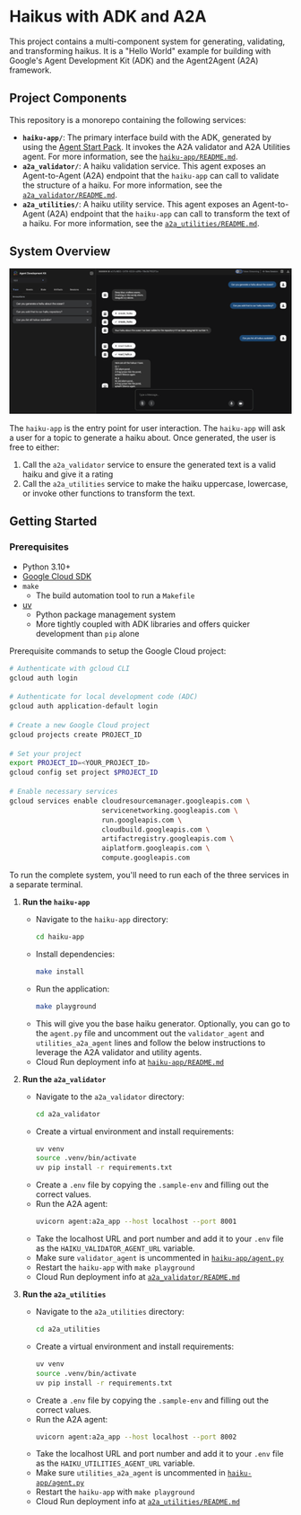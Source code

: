 # Haikus with ADK and A2A

This project contains a multi-component system for generating, validating, and transforming haikus. It is a "Hello World" example for building with Google's Agent Development Kit (ADK) and the Agent2Agent (A2A) framework.

## Project Components

This repository is a monorepo containing the following services:

*   **`haiku-app/`**: The primary interface build with the ADK, generated by using the [Agent Start Pack](https://googlecloudplatform.github.io/agent-starter-pack/). It invokes the A2A validator and A2A Utilities agent. For more information, see the [`haiku-app/README.md`](haiku-app/README.md).
*   **`a2a_validator/`**: A haiku validation service. This agent exposes an Agent-to-Agent (A2A) endpoint that the `haiku-app` can call to validate the structure of a haiku. For more information, see the [`a2a_validator/README.md`](a2a_validator/README.md).
*   **`a2a_utilities/`**: A haiku utility service. This agent exposes an Agent-to-Agent (A2A) endpoint that the `haiku-app` can call to transform the text of a haiku. For more information, see the [`a2a_utilities/README.md`](a2a_utilities/README.md).


## System Overview

![Haiku ADK App](assets/haiku_generate.png)

The `haiku-app` is the entry point for user interaction. The `haiku-app` will ask a user for a topic to generate a haiku about. Once generated, the user is free to either:

1.  Call the `a2a_validator` service to ensure the generated text is a valid haiku and give it a rating
2.  Call the `a2a_utilities` service to make the haiku uppercase, lowercase, or invoke other functions to transform the text.

## Getting Started

### Prerequisites

- Python 3.10+
- [Google Cloud SDK](https://cloud.google.com/sdk/docs/install)
- `make`
    - The build automation tool to run a `Makefile`
- [uv](https://docs.astral.sh/uv/getting-started/installation/)
    - Python package management system
    - More tightly coupled with ADK libraries and offers quicker development than `pip` alone

Prerequisite commands to setup the Google Cloud project:
```bash
# Authenticate with gcloud CLI
gcloud auth login

# Authenticate for local development code (ADC)
gcloud auth application-default login

# Create a new Google Cloud project
gcloud projects create PROJECT_ID

# Set your project
export PROJECT_ID=<YOUR_PROJECT_ID>
gcloud config set project $PROJECT_ID

# Enable necessary services
gcloud services enable cloudresourcemanager.googleapis.com \
                       servicenetworking.googleapis.com \
                       run.googleapis.com \
                       cloudbuild.googleapis.com \
                       artifactregistry.googleapis.com \
                       aiplatform.googleapis.com \
                       compute.googleapis.com 
```

To run the complete system, you'll need to run each of the three services in a separate terminal.

1.  **Run the `haiku-app`**
    - Navigate to the `haiku-app` directory:
      ```bash
      cd haiku-app
      ```
    - Install dependencies:
      ```bash
      make install
      ```
    - Run the application:
      ```bash
      make playground
      ```
    - This will give you the base haiku generator. Optionally, you can go to the `agent.py` file and uncomment out the `validator_agent` and `utilities_a2a_agent` lines and follow the below instructions to leverage the A2A validator and utility agents.
    - Cloud Run deployment info at [`haiku-app/README.md`](haiku-app/README.md)


2.  **Run the `a2a_validator`**
    - Navigate to the `a2a_validator` directory:
      ```bash
      cd a2a_validator
      ```
    - Create a virtual environment and install requirements:
      ```bash
      uv venv
      source .venv/bin/activate
      uv pip install -r requirements.txt
      ```
    - Create a `.env` file by copying the `.sample-env` and filling out the correct values.
    - Run the A2A agent:
      ```bash
      uvicorn agent:a2a_app --host localhost --port 8001
      ```
    - Take the localhost URL and port number and add it to your `.env` file as the `HAIKU_VALIDATOR_AGENT_URL` variable.
    - Make sure `validator_agent` is uncommented in [`haiku-app/agent.py`](haiku-app/agent.py`)
    - Restart the `haiku-app` with `make playground`
    - Cloud Run deployment info at [`a2a_validator/README.md`](a2a_validator/README.md)


3.  **Run the `a2a_utilities`**
    - Navigate to the `a2a_utilities` directory:
      ```bash
      cd a2a_utilities
      ```
    - Create a virtual environment and install requirements:
      ```bash
      uv venv
      source .venv/bin/activate
      uv pip install -r requirements.txt
      ```
    - Create a `.env` file by copying the `.sample-env` and filling out the correct values.
    - Run the A2A agent:
      ```bash
      uvicorn agent:a2a_app --host localhost --port 8002
      ```
    - Take the localhost URL and port number and add it to your `.env` file as the `HAIKU_UTILITIES_AGENT_URL` variable.
    - Make sure `utilities_a2a_agent` is uncommented in [`haiku-app/agent.py`](haiku-app/agent.py`)
    - Restart the `haiku-app` with `make playground`
    - Cloud Run deployment info at [`a2a_utilities/README.md`](a2a_utilities/README.md)


